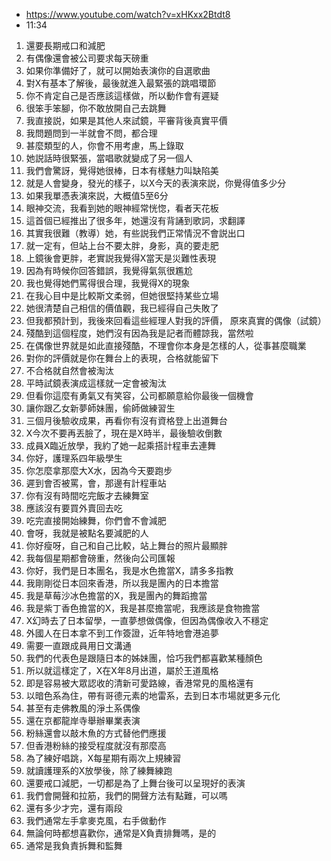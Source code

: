 - https://www.youtube.com/watch?v=xHKxx2Btdt8
- 11:34

1. 還要長期戒口和減肥
1. 有偶像還會被公司要求每天磅重
1. 如果你準備好了，就可以開始表演你的自選歌曲
1. 對X有基本了解後，最後就進入最緊張的跳唱環節
1. 你不肯定自己是否應該這樣做，所以動作會有遲疑
1. 很笨手笨腳，你不敢放開自己去跳舞
1. 我直接説，如果是其他人來試鏡，平審背後真實平價
1. 我問題問到一半就會不問，都合理
1. 甚麼類型的人，你會不用考慮，馬上錄取
1. 她説話時很緊張，當唱歌就變成了另一個人
1. 我們會驚訝，覺得她很棒，日本有樣魅力叫缺陷美
1. 就是人會變身，發光的樣子，以X今天的表演來説，你覺得值多少分
1. 如果我單憑表演來説，大概值5至6分
1. 眼神交流，我看到她的眼神經常恍惚，看者天花板
1. 這首個已經推出了很多年，她還沒有背誦到歌詞，求翻譯
1. 其實我很難（教導）她，有些説我們正常情況不會説出口
1. 就一定有，但站上台不要太胖，身影，真的要走肥
1. 上鏡後會更胖，老實説我覺得X當天是災難性表現
1. 因為有時候你回答錯誤，我覺得氣氛很尷尬
1. 我也覺得她們罵得很合理，我覺得X的現象
1. 在我心目中是比較斯文柔弱，但她很堅持某些立場
1. 她很清楚自己相信的價值觀，我已經得自己失敗了
1. 但我都預計到，我後來回看這些經理人對我的評價， 原來真實的偶像（試鏡）
1. 殘酷到這個程度，她們沒有因為我是記者而體諒我，當然啦
1. 在偶像世界就是如此直接殘酷，不理會你本身是怎樣的人，從事甚麼職業
1. 對你的評價就是你在舞台上的表現，合格就能留下
1. 不合格就自然會被淘汰
1. 平時試鏡表演成這樣就一定會被淘汰
1. 但看你這麼有勇氣又有笑容，公司都願意給你最後一個機會
1. 讓你跟乙女新夢師妹團，偷師做練習生
1. 三個月後驗收成果，再看你有沒有資格登上出道舞台
1. X今次不要再丟臉了，現在是X時半，最後驗收倒數
1. 成員X臨近放學，我約了她一起乘搭計程車去連舞
1. 你好，護理系四年級學生
1. 你怎麼拿那麼大X水，因為今天要跑步
1. 遲到會否被罵，會，那邊有計程車站
1. 你有沒有時間吃完飯才去練舞室
1. 應該沒有要買外賣回去吃
1. 吃完直接開始練舞，你們會不會減肥
1. 會呀，我就是被點名要減肥的人
1. 你好瘦呀，自己和自己比較，站上舞台的照片最顯胖
1. 我每個星期都會磅重，然後向公司匯報
1. 你好，我們是日本團名，我是水色擔當X，請多多指教
1. 我剛剛從日本回來香港，所以我是團內的日本擔當
1. 我是草莓沙冰色擔當的X，我是團內的舞蹈擔當
1. 我是紫丁香色擔當的X，我是甚麼擔當呢，我應該是食物擔當
1. X幻時去了日本留學，一直夢想做偶像，但因為偶像收入不穩定
1. 外國人在日本拿不到工作簽證，近年特地會港追夢
1. 需要一直跟成員用日文溝通
1. 我們的代表色是跟隨日本的姊妹團，恰巧我們都喜歡某種顏色
1. 所以就這樣定了，X在X年8月出道，屬於王道風格
1. 即是容易被大眾認收的清新可愛路線，香港常見的風格還有
1. 以暗色系為住，帶有哥德元素的地雷系，去到日本市場就更多元化
1. 甚至有走佛教風的淨土系偶像
1. 還在京都龍岸寺舉辦畢業表演
1. 粉絲還會以敲木魚的方式替他們應援
1. 但香港粉絲的接受程度就沒有那麼高
1. 為了練好唱跳，X每星期有兩次上規練習
1. 就讀護理系的X放學後，除了練舞練跑
1. 還要戒口減肥，一切都是為了上舞台後可以呈現好的表演
1. 我們會開聲和拉筋，我們的開聲方法有點難，可以嗎
1. 還有多少才完，還有兩段
1. 我們通常左手拿麥克風，右手做動作
1. 無論何時都想喜歡你，通常是X負責排舞嗎，是的
1. 通常是我負責拆舞和監舞
